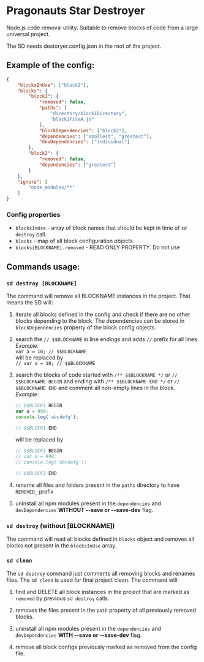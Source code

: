 # Pragonauts Star Destroyer

Node.js code removal utility. 
Suitable to remove blocks of code from a large universal project.

The SD needs destoryer.config.json in the root of the project.



## Example of the config:

```json
{
    "blocksInUse": ["block2"],
    "blocks": {
        "block1": {
            "removed": false,
            "paths": [
                "directory/block1Directory",
                "block1FileA.js"
            ],
            "blockDependencies": ["block2"],
            "dependencies": ["smallest", "greatest"],
            "devDependencies": ["individual"]
        },
        "block2": {
            "removed": false,
            "dependencies": ["greatest"]
        }
    },
    "ignore": [
        "node_modules/**"
    ]
}
```

### Config properties
- `blocksInUse` - array of block names that should be kept in time of ```sd destroy``` call.
- `blocks` - map of all block configuration objects
- `blocks[BLOCKNAME].removed` - READ ONLY PROPERTY. Do not use 
    


## Commands usage:

### `sd destroy [BLOCKNAME]`

The command will remove all BLOCKNAME instances in the project. 
That means the SD will:

1. iterate all blocks defined in the config and check if there are no other blocks depending to the block. 
    The dependencies can be stored in ```blockDependencies``` property of the block config objects.

2. search the ```// $$BLOCKNAME``` in line endings and adds ```//``` prefix for all lines  
    *Example:*  
    ```var a = 10; // $$BLOCKNAME```  
    will be replaced by  
    ```// var a = 10; // $$BLOCKNAME```
    
3. search the blocks of code started with 
```/** $$BLOCKNAME */``` or ```// $$BLOCKNAME BEGIN```
and ending with ```/** $$BLOCKNAME END */``` or ```// $$BLOCKNAME END``` 
and comment all non-empty lines in the block.  
    *Example:*
    ```javascript
    // $$BLOCK1 BEGIN
    var a = 999;
    console.log('abcdefg');
 
    // $$BLOCK1 END
     ```
    will be replaced by
    ```javascript
    // $$BLOCK1 BEGIN
    // var a = 999;
    // console.log('abcdefg');
 
    // $$BLOCK1 END
     ```
     
 4. rename all files and folders present in the ```paths``` directory to have ```REMOVED_``` prefix
 
 5. uninstall all npm modules present in the ```dependencies``` and ```devDependencies``` **WITHOUT --save or --save-dev** flag.

 
### `sd destroy` (without [BLOCKNAME])

The command will read all blocks defined in ```blocks``` object and removes all blocks not present in the ```blocksInUse``` array.


### `sd clean`

The `sd destroy` command just comments all removing blocks and renames files. 
The `sd clean` is used for final project clean. The command will:

1. find and DELETE all block instances in the project that are marked as ```removed``` by previous ```sd destroy``` calls. 

2. removes the files present in the ```path``` property of all previously removed blocks.

3. uninstall all npm modules present in the ```dependencies``` and ```devDependencies``` **WITH --save or --save-dev** flag.

4. remove all block configs previously marked as removed from the config file.
